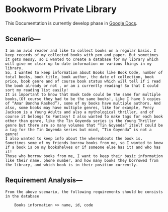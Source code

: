 # Bookworm Private Library
This Documentation is currently develop phase in [Google Docs](https://docs.google.com/document/d/1jH-Ojct7cwNZ-WQSo1yr91d-R0qlFh9AYa4z36n5n1I/edit?usp=sharing).

## Scenario—
	I am an avid reader and like to collect books on a regular basis. I keep records of my collected books with pen and paper. But sometimes it gets messy, so I wanted to create a database for my library which will give me clear up to date information on various things in my library.
	So, I wanted to keep information about Books like Book Code, number of total books, book title, book author, the date of collection, book price, book genre and of course book status which will tell if i read the book already or not , or am i currently reading! So that I could sort my reading list easily! 
	It is important to know that Book Code could be the same for multiple books,(Of course they had to be the same books!, Like I have 3 copies of “Amar Bondhu Rashed”), some of my books have multiple authors. And also, some books may have multiple genres, like for example, Percy Jackson is a Young Adults and also a mythological thriller, and of course it belongs to Fantasy! I also wanted to make tags for each book other than genre, like the Tin Goyenda series is the Young Thriller genre but there are so many volumes that “Tin Goyenda” itself could be a tag for the Tin Goyenda series but mind, “Tin Goyenda” is not a genre!
	I also wanted to keep info about the whereabouts the book is. Sometimes some of my friends borrow books from me, so I wanted to know If a book is on my bookshelves or if someone else has it! and who has it!
	Those who borrow books from me, I want to keep their basic information like their name, phone number, and how many books they borrowed from the library, and which book is in their position currently.


## Requirement Analysis—
	From the above scenario, the following requirements should be consists in the database 
		
		Books information >> name, id, code 









